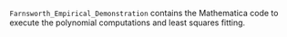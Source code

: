 `Farnsworth_Empirical_Demonstration` contains the Mathematica code to execute the polynomial computations and least squares fitting.
